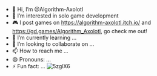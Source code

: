- 👋 Hi, I’m @Algorithm-Axolotl
- 👀 I’m interested in solo game development
- 🎮 I post games on https://algorithm-axolotl.itch.io/ and https://gd.games/Algorithm_Axolotl, go check me out!
- 🌱 I’m currently learning ...
- 💞️ I’m looking to collaborate on ...
- 📫 How to reach me ...
- 😄 Pronouns: ...
- ⚡ Fun fact: ...
![5zglX6](https://github.com/user-attachments/assets/2ce9bfd6-b936-4a38-9543-109fc71b15f4)

<!---
Algorithm-Axolotl/Algorithm-Axolotl is a ✨ special ✨ repository because its `README.md` (this file) appears on your GitHub profile.
You can click the Preview link to take a look at your changes.
--->
